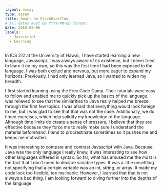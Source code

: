 ```yaml
---
layout: essay
type: essay
title: Smart on StackOverflow
# All dates must be YYYY-MM-DD format!
date: 2018-09-06
labels:
  - Javascript
  - Learning
---
```


  In ICS 212 at the University of Hawaii, I have started learning a new language, Javascript. I was always aware of its existence, but I never tried to learn it on my own, so this was the first time I had been exposed to the language. I was both excited and nervous, but more eager to expand my horizons. Previously, I had only learned Java, so I wanted to widen my breadth.

  I first started learning using the Free Code Camp. Their tutorials were easy to follow and enabled me to quickly pick up the basics of the language. I was relieved to see that the similarities to Java really helped me breeze through the first few topics. I was afraid that everything would look foreign to me, but I was glad to see that that was not the case. Additionally, we do timed exercises, which help solidify my knowledge of the language. Although time limits do create a sense of pressure, I believe that they are effective because they force me to really make sure I understand the material beforehand. I tend to procrastinate sometimes so it pushes me and keeps me motivated.

  It was interesting to compare and contrast Javascript with Java. Because Java was the only language I really knew, it was interesting to see how other languages differed in syntax. So far, what has amused me the most is the fact that I don’t need to declare variable types. It was a little unsettling not specifying that a certain variable was an int, string, or array. It made my code look too flexible, too malleable. However, I learned that that is not always a bad thing. I am looking forward to diving further into the depths of the language.


